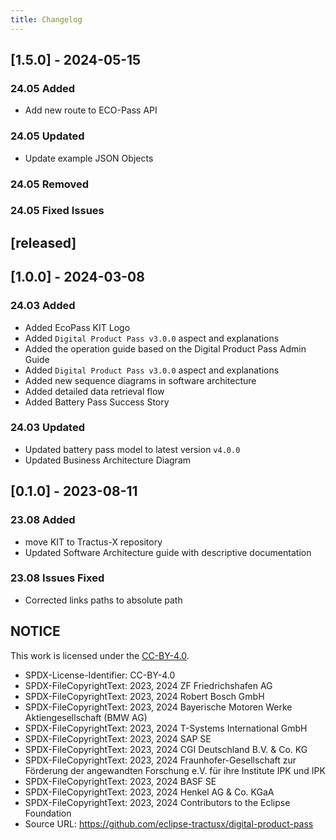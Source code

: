 ```yaml
---
title: Changelog
---
```


## [1.5.0] - 2024-05-15

### 24.05 Added

- Add new route to ECO-Pass API

### 24.05 Updated

- Update example JSON Objects

### 24.05 Removed

### 24.05 Fixed Issues

## [released]

## [1.0.0] - 2024-03-08

### 24.03 Added

- Added EcoPass KIT Logo
- Added `Digital Product Pass v3.0.0` aspect and explanations
- Added the operation guide based on the Digital Product Pass Admin Guide
- Added `Digital Product Pass v3.0.0` aspect and explanations
- Added new sequence diagrams in software architecture
- Added detailed data retrieval flow
- Added Battery Pass Success Story

### 24.03 Updated

- Updated battery pass model to latest version `v4.0.0`
- Updated Business Architecture Diagram

## [0.1.0] - 2023-08-11

### 23.08 Added

- move KIT to Tractus-X repository
- Updated Software Architecture guide with descriptive documentation

### 23.08 Issues Fixed

- Corrected links paths to absolute path

## NOTICE

This work is licensed under the [CC-BY-4.0](https://creativecommons.org/licenses/by/4.0/legalcode).

- SPDX-License-Identifier: CC-BY-4.0
- SPDX-FileCopyrightText: 2023, 2024 ZF Friedrichshafen AG
- SPDX-FileCopyrightText: 2023, 2024 Robert Bosch GmbH
- SPDX-FileCopyrightText: 2023, 2024 Bayerische Motoren Werke Aktiengesellschaft (BMW AG)
- SPDX-FileCopyrightText: 2023, 2024 T-Systems International GmbH
- SPDX-FileCopyrightText: 2023, 2024 SAP SE
- SPDX-FileCopyrightText: 2023, 2024 CGI Deutschland B.V. & Co. KG
- SPDX-FileCopyrightText: 2023, 2024 Fraunhofer-Gesellschaft zur Förderung der angewandten Forschung e.V. für ihre Institute IPK und IPK
- SPDX-FileCopyrightText: 2023, 2024 BASF SE
- SPDX-FileCopyrightText: 2023, 2024 Henkel AG & Co. KGaA
- SPDX-FileCopyrightText: 2023, 2024 Contributors to the Eclipse Foundation
- Source URL: <https://github.com/eclipse-tractusx/digital-product-pass>
